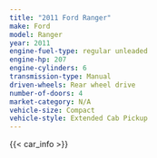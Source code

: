 ```yaml
---
title: "2011 Ford Ranger"
make: Ford
model: Ranger
year: 2011
engine-fuel-type: regular unleaded
engine-hp: 207
engine-cylinders: 6
transmission-type: Manual
driven-wheels: Rear wheel drive
number-of-doors: 4
market-category: N/A
vehicle-size: Compact
vehicle-style: Extended Cab Pickup
---
```


{{< car_info >}}
